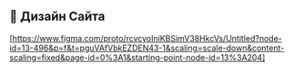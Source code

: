 ## 🎨 Дизайн Cайта
[https://www.figma.com/proto/rcvcyoIniKBSimV38HkcVs/Untitled?node-id=13-496&p=f&t=pguVAfVbkEZDEN43-1&scaling=scale-down&content-scaling=fixed&page-id=0%3A1&starting-point-node-id=13%3A204]
